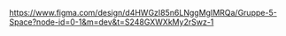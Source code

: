 https://www.figma.com/design/d4HWGzI85n6LNggMgIMRQa/Gruppe-5-Space?node-id=0-1&m=dev&t=S248GXWXkMy2rSwz-1
